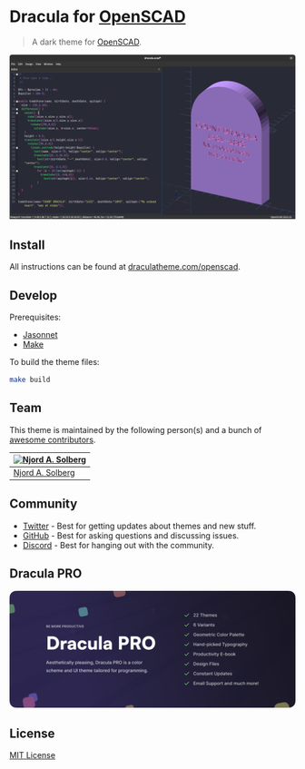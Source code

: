 # Dracula for [OpenSCAD](https://openscad.org/)

> A dark theme for [OpenSCAD](https://openscad.org/).

![Screenshot](./screenshot.png)

## Install

All instructions can be found at [draculatheme.com/openscad](https://draculatheme.com/openscad).

## Develop

Prerequisites:

- [Jasonnet](https://jsonnet.org/)
- [Make](https://www.gnu.org/software/make/)

To build the theme files:

```sh
make build
```

## Team

This theme is maintained by the following person(s) and a bunch of [awesome contributors](https://github.com/dracula/gtksourceview/graphs/contributors).

| [![Njord A. Solberg](https://github.com/solbero.png?size=100)](https://github.com/solbero) |
| ------------------------------------------------------------------------------------------ |
| [Njord A. Solberg](https://github.com/solbero)                                             |

## Community

- [Twitter](https://twitter.com/draculatheme) - Best for getting updates about themes and new stuff.
- [GitHub](https://github.com/dracula/dracula-theme/discussions) - Best for asking questions and discussing issues.
- [Discord](https://draculatheme.com/discord-invite) - Best for hanging out with the community.

## Dracula PRO

[![Dracula PRO](./.github/dracula-pro.png)](https://draculatheme.com/pro)

## License

[MIT License](./LICENSE)
